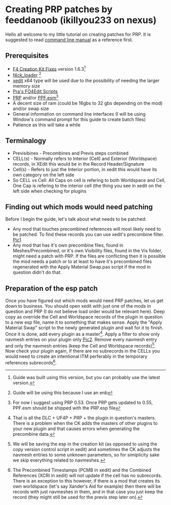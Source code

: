 # Creating PRP patches by feeddanoob (ikillyou233 on nexus)
Hello all welcome to my little tutorial on creating patches for PRP. It is suggested to read [command line manual](/Manual.md) as a reference first.

## Prerequisites
- [F4 Creation Kit Fixes](https://www.nexusmods.com/fallout4/mods/51165) version 1.6.3[^1]
- [f4ck_loader](https://github.com/Perchik71/Fallout4Test/releases) [^2]
- [xedit](https://www.nexusmods.com/fallout4/mods/2737) x64 type will be used due to the possibility of needing the larger memory size 
- [Pra's FO4Edit Scripts](https://www.nexusmods.com/fallout4/mods/28898)
- [PRP](https://www.nexusmods.com/fallout4/mods/46403) and/or [PPF.esm](/PPF.esm)[^3]
- A decent size of ram (could be 16gbs to 32 gbs depending on the mod) and/or swap size
- General information on command line interfaces (I will be using Window's command prompt for this guide to create batch files)
- Patience as this will take a while

## Terminalogy
- Previsibines - Precombines and Previs steps combined
- CELL(s) - Normally refers to Interior (Cell) and Exterior (Worldspace) records, in XEdit this would be in the Record Header/Signature
- Cell(s) - Refers to just the Interior portion, in xedit this would have its own category on the left side
- So CELL vs Cell: All Caps on cell is refering to both Worldspace and Cell, One Cap is refering to the interior cell (the thing you see in xedit on the left side when checking for plugins

## Finding out which mods would need patching
Before I begin the guide, let's talk about what needs to be patched: 
- Any mod that touches precombined references will most likely need to be patched. To find these records you can use xedit's precombine filter. [Pic1](/Patch-Tutorial-Pics/Xedit_filter_for_checking_precombine.png)
- Any mod that has it's own precombine files, found in Meshes/Precombined, or it's own Visibility files, found in the Vis folder, might need a patch with PRP. If the files are conflicting then it is possible the mod needs a patch or to at least to have it's precombined files regenerated with the Apply Material Swap.pas script if the mod in question didn't do that.

## Preparation of the esp patch
Once you have figured out which mods would need PRP patches, let us get down to business. You should open xedit with just one of the mods in question and PRP (I do not believe load order would be relevant here). Deep copy as override the Cell and Worldspace records of the plugin in question to a new esp file, name it to something that makes sense. Apply the "Apply Material Swap" script to the newly generated plugin and wait for it to finish. Once it is done, add every plugin as a master[^4]. Apply a filter to show only navmesh entries on your plugin only [Pic2](/Patch-Tutorial-Pics/Xedit_filter_for_navmesh.png). Remove every navmesh entry and only the navmesh entries (keep the Cell and Worldspace records)[^5]. Now check your plugin again, if there are no subrecords in the CELLs you would need to create an intentional ITM perferably in the temporary references subrecords[^6].

[^1]: Guide was built using this version, but you can probably use the latest version.
[^2]: Guide will be using this because I use an enb
[^3]: For now I suggest using PRP 0.53. Once PRP gets updated to 0.55, PPF.esm should be shipped with the PRP.esp file
[^4]: That is all the DLC + UF4P + PRP + the plugin in question's masters. There is a problem when the CK adds the masters of other plugins to your new plugin and that causes errors when generating the precombine data.
[^5]: We will be saving the esp in the creation kit (as opposed to using the copy version control script in xedit) and sometimes the CK adjusts the navmesh entries to some unknown parameters, so for simiplicity sake we skip everything related to navmeshes.
[^6]: The Precombined Timestamps (PCMB in xedit) and the Combined References (XCRI in xedit) will not update if the cell has no subrecords. 
  There is an exception to this however, if there is a mod that creates its own worldspace (let's say Xander's Aid for example) then there will be records with just navmeshes in them, and in that case you just keep the record (they might still be used for the previs step later on).
